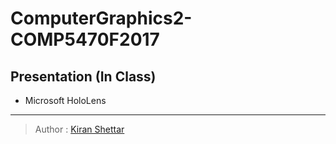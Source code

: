 # ComputerGraphics2-COMP5470F2017

## Presentation (In Class)
- Microsoft HoloLens
___
> Author : [Kiran Shettar](https://www.cs.uml.edu/~kshettar)